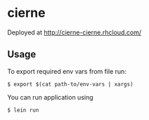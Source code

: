# cierne

Deployed at http://cierne-cierne.rhcloud.com/


## Usage

To export required env vars from file run:

    $ export $(cat path-to/env-vars | xargs)

You can run application using

    $ lein run



